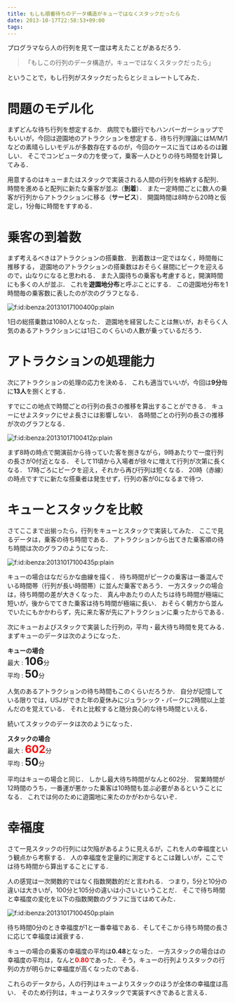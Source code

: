 ```yaml
---
title: もしも順番待ちのデータ構造がキューではなくスタックだったら
date: 2013-10-17T22:58:53+09:00
tags: 
---
```


プログラマなら人の行列を見て一度は考えたことがあるだろう．

> 「もしこの行列のデータ構造が，キューではなくスタックだったら」
> 

ということで，もし行列がスタックだったらとシミュレートしてみた．

# 問題のモデル化

まずどんな待ち行列を想定するか．
病院でも銀行でもハンバーガーショップでもいいが，今回は遊園地のアトラクションを想定する．待ち行列理論にはM/M/1などの素晴らしいモデルが多数存在するのが，今回のケースに当てはめるのは難しい．
そこでコンピュータの力を使って，乗客一人ひとりの待ち時間を計算してみる．

用意するのはキューまたはスタックで実装される人間の行列を格納する配列．
時間を進めると配列に新たな乗客が並ぶ（**到着**）．
また一定時間ごとに数人の乗客が行列からアトラクションに移る（**サービス**）．
開園時間は8時から20時と仮定し，1分毎に時間をすすめる．

# 乗客の到着数

まず考えるべきはアトラクションの搭乗数．
到着数は一定ではなく，時間毎に推移する，
遊園地のアトラクションの搭乗数はおそらく昼間にピークを迎えるので，山なりになると思われる．
また入園待ちの乗客も考慮すると，開演時間にも多くの人が並ぶ．
これを**遊園地分布**と呼ぶことにする．
この遊園地分布を1時間毎の乗客数に表したのが次のグラフとなる．

<span itemscope itemtype="http://schema.org/Photograph"><img src="/2013/10/17/225853/20131017100400.png" alt="f:id:ibenza:20131017100400p:plain" title="f:id:ibenza:20131017100400p:plain" class="hatena-fotolife" itemprop="image"></span>

1日の総搭乗数は1080人となった．
遊園地を経営したことは無いが，おそらく人気のあるアトラクションには1日このくらいの人數が乗っているだろう．

# アトラクションの処理能力

次にアトラクションの処理の応力を決める．
これも適当でいいが，今回は<span style="font-weight:bold">9分</span>毎に<span style="font-weight:bold">13人</span>を捌くとする．

すでにこの地点で時間ごとの行列の長さの推移を算出することができる．
キューにせよスタックにせよ長さには影響しない．
各時間ごとの行列の長さの推移が次のグラフとなる．

<span itemscope itemtype="http://schema.org/Photograph"><img src="/2013/10/17/225853/20131017100412.png" alt="f:id:ibenza:20131017100412p:plain" title="f:id:ibenza:20131017100412p:plain" class="hatena-fotolife" itemprop="image"></span>

まず8時の時点で開演前から待っていた客を捌きながら，9時あたりで一度行列の長さが0付近となる．
そして11頃から入場者が徐々に増えて行列が次第に長くなる．
17時ごろにピークを迎え，それから再び行列は短くなる．
20時（赤線）の時点ですでに新たな搭乗者は発生せず，行列の客が0になるまで待つ．

# キューとスタックを比較

さてここまで出揃ったら，行列をキューとスタックで実装してみた．
ここで見るデータは，乗客の待ち時間である．
アトラクションから出てきた乗客順の待ち時間は次のグラフのようになった．

<span itemscope itemtype="http://schema.org/Photograph"><img src="/2013/10/17/225853/20131017100435.png" alt="f:id:ibenza:20131017100435p:plain" title="f:id:ibenza:20131017100435p:plain" class="hatena-fotolife" itemprop="image"></span>

キューの場合はなだらかな曲線を描く．
待ち時間がピークの乗客は一番混んでいる時間帯（行列が長い時間帯）に並んだ乗客であろう．
一方スタックの場合は，待ち時間の差が大きくなった．
真ん中あたりの人たちは待ち時間が極端に短いが，後からでてきた乗客は待ち時間が極端に長い．
おそらく朝方から並んでいたにもかかわらず，先に来た客が先にアトラクションに乗ったからである．

次にキューおよびスタックで実装した行列の，平均・最大待ち時間を見てみる．
まずキューのデータは次のようになった．

<span style="font-weight:bold">キューの場合</span>  
最大 : <span style="font-size:24px;font-weight:bold">106</span>分  
平均 : <span style="font-size:24px;font-weight:bold">50</span>分

人気のあるアトラクションの待ち時間もこのくらいだろうか．
自分が記憶している限りでは，USJができた年の夏休みにジュラシック・パークに2時間以上並んだのを覚えている．
それと比較すると随分良心的な待ち時間といえる．

続いてスタックのデータは次のようになった．

<span style="font-weight:bold">スタックの場合</span>  
最大 : <span style="font-size:24px;font-weight:bold;color:red">602</span>分  
平均 : <span style="font-size:24px;font-weight:bold;">50</span>分

平均はキューの場合と同じ．
しかし最大待ち時間がなんと602分．
営業時間が12時間のうち，一番運が悪かった乗客は10時間も並ぶ必要があるということになる．
これでは何のために遊園地に来たのかがわからないぞ．

# 幸福度

さて一見スタックの行列には欠陥があるように見えるが，これを人の幸福度という観点から考察する．
人の幸福度を定量的に測定するとこは難しいが，ここでは待ち時間から算出することにする．

人の感覚は一次関数的ではなく指数関数的だと言われる．
つまり，5分と10分の違いは大きいが，100分と105分の違いは小さいということだ．
そこで待ち時間と幸福度の変化を以下の指数関数のグラフに当てはめてみた．

<span itemscope itemtype="http://schema.org/Photograph"><img src="/2013/10/17/225853/20131017100450.png" alt="f:id:ibenza:20131017100450p:plain" title="f:id:ibenza:20131017100450p:plain" class="hatena-fotolife" itemprop="image"></span>

待ち時間0分のとき幸福度が1と一番幸福である．そしてそこから待ち時間の長さに応じて幸福度は減衰する．

キューの場合の乗客の幸福度の平均は<span style="font-weight:bold">0.48</span>となった．
一方スタックの場合はの幸福度の平均は，なんと<span style="font-weight:bold;color:red">0.80</span>であった．
そう，キューの行列よりスタックの行列の方が明らかに幸福度が高くなったのである．

これらのデータから，人の行列はキューよりスタックのほうが全体の幸福度は高い．
そのため行列は，キューよりスタックで実装すべきであると言える．

